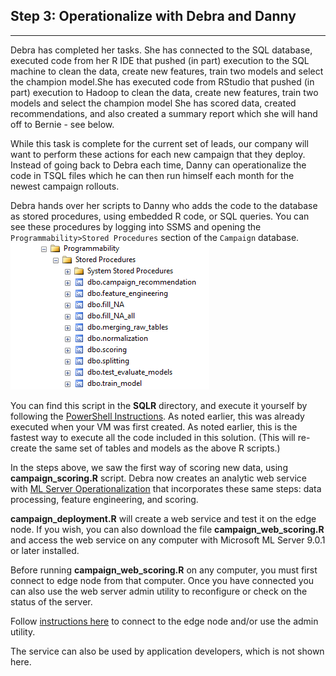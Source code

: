 
<h2> Step 3: Operationalize with Debra <span class="sql">and Danny</span></h2>
<hr />
<p/>
Debra has completed her tasks.  <span class="sql">She has connected to the SQL database, executed code from her R IDE that pushed (in part) execution to the SQL machine to clean the data, create new features, train two models and select the champion model.</span><span class="hdi">She has executed code from RStudio that pushed (in part) execution to Hadoop to clean the data, create new features, train two models and select the champion model</span> She has scored data, created recommendations, and also created a summary report which she will hand off to Bernie - see below.
<p/>
While this task is complete for the current set of leads, our company will want to perform these actions for each new campaign that they deploy.  <span class="sql">Instead of going back to Debra each time, Danny can operationalize the code in TSQL files which he can then run himself each month for the newest campaign rollouts.</span> 
<p/>
<div class="sql">
Debra hands over her scripts to Danny who adds the code to the database as stored procedures, using embedded R code, or SQL queries.  You can see these procedures by logging into SSMS and opening the <code>Programmability>Stored Procedures</code> section of the <code>Campaign</code> database.
<img src="images/storedproc.png">

You can find this script in the <strong>SQLR</strong> directory, and execute it yourself by following the <a href="Powershell_Instructions.html">PowerShell Instructions</a>.  <span class="cig">
 As noted earlier, this was already executed when your VM was first created.</span><span class="onp"> As noted earlier, this is the fastest way to execute all the code included in this solution.  (This will re-create the same set of tables and models as the above R scripts.)
</span>
</div>

<div class="hdi">
<p/>
In the steps above, we saw the first way of scoring new data, using <strong>campaign_scoring.R</strong> script. 
Debra now creates an analytic web service  with <a href="https://docs.microsoft.com/en-us/machine-learning-server/what-is-operationalization">ML Server Operationalization</a> that incorporates these same steps: data processing, feature engineering, and scoring.
<p/>
 <strong>campaign_deployment.R</strong> will create a web service and test it on the edge node.  If you wish, you can also download the file <strong>campaign_web_scoring.R</strong> and access the web service on any computer with Microsoft ML Server 9.0.1 or later installed.  
<p/>
<div class="alert alert-info" role="alert">
Before running  <strong>campaign_web_scoring.R</strong> on any computer, you must first connect to edge node from that computer.
Once you have connected you can also use the web server admin utility to reconfigure or check on the status of the server.
<p></p>
Follow <a href="deployr.html">instructions here</a> to connect to the edge node and/or use the admin utility.
</div>
<p/>
The service can also be used by application developers, which is not shown here.
<p/>
</div>
